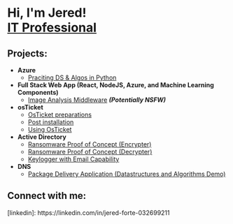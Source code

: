 <h1>Hi, I'm Jered! <br/><a href="https://github.com/jeredforte">IT Professional</a>

<h2>Projects:</h2>

- <b>Azure</b>
  - [Praciting DS & Algos in Python](https://github.com/joshmadakor1/Algorithms-Practice)
- <b>Full Stack Web App (React, NodeJS, Azure, and Machine Learning Components)</b>
  - [Image Analysis Middleware](https://github.com/joshmadakor1/4chan-Image-Analysis-Middleware-C964) <b><i>(Potentially NSFW)</b></i>
- <b>osTicket</b>
  - [OsTicket preparations](https://github.com/jeredforte/OsTicket-preps)
  - [Post installation](https://github.com/jeredforte/OsTicket-postinstallation)
  - [Using OsTicket](https://github.com/jeredforte/Using-osTicket)
- <b>Active Directory</b>
  - [Ransomware Proof of Concept (Encrypter)](https://github.com/joshmadakor1/EncrypterPOC)
  - [Ransomware Proof of Concept (Decrypter)](https://github.com/joshmadakor1/DecrypterPOC)
  - [Keylogger with Email Capability](https://github.com/joshmadakor1/Key-Logger-With-Email)
- <b>DNS</b>
  - [Package Delivery Application (Datastructures and Algorithms Demo)](https://github.com/joshmadakor1/Package-Delivery-Pathfinding-Algorithm)

<h2>Connect with me:</h2>
[linkedin]: https://linkedin.com/in/jered-forte-032699211
